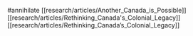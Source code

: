 #annihilate
[[research/articles/Another_Canada_is_Possible]]
[[research/articles/Rethinking_Canada's_Colonial_Legacy]]
[[research/articles/Rethinking_Canada’s_Colonial_Legacy]]
